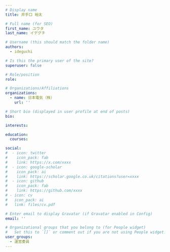 ```yaml
---
# Display name
title: 井手口 裕太

# Full name (for SEO)
first_name: ユウタ
last_name: イデグチ

# Username (this should match the folder name)
authors:
  - ideguchi

# Is this the primary user of the site?
superuser: false

# Role/position
role:

# Organizations/Affiliations
organizations:
  - name: 日本電気（株）
    url: ''

# Short bio (displayed in user profile at end of posts)
bio:

interests:

education:
  courses:

social:
#  - icon: twitter
#    icon_pack: fab
#    link: https://x.com/xxxx
#  - icon: google-scholar
#    icon_pack: ai
#    link: https://scholar.google.co.uk/citations?user=xxxx
#  - icon: github
#    icon_pack: fab
#    link: https://github.com/xxxx
# - icon: cv
#   icon_pack: ai
#   link: files/cv.pdf

# Enter email to display Gravatar (if Gravatar enabled in Config)
email: ''

# Organizational groups that you belong to (for People widget)
#   Set this to `[]` or comment out if you are not using People widget.
user_groups:
  - 運営委員
---
```

